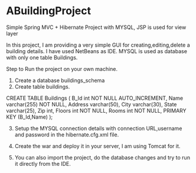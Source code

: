 # ABuildingProject
Simple Spring MVC + Hibernate Project with MYSQL, JSP is used for view layer

In this project, I am providing a very simple GUI for creating,editing,delete a building details. I have used NetBeans as IDE.
MYSQL is used as database with only one table Buildings.


Step to Run the project on your own machine.
1. Create a database buildings_schema
2. Create table buildings.

CREATE TABLE Buildings
(
B_Id int NOT NULL AUTO_INCREMENT,
Name varchar(255) NOT NULL,
Address varchar(50),
City varchar(30),
State varchar(25),
Zip int,
Floors int NOT NULL,
Rooms int NOT NULL, 
PRIMARY KEY (B_Id,Name)
);

3. Setup the MYSQL connection details with connection URL,username and password in the hibernate.cfg.xml file.

4. Create the war and deploy it in your server, I am using Tomcat for it.

5. You can also import the project, do the database changes and try to run it directly from the IDE.

 


